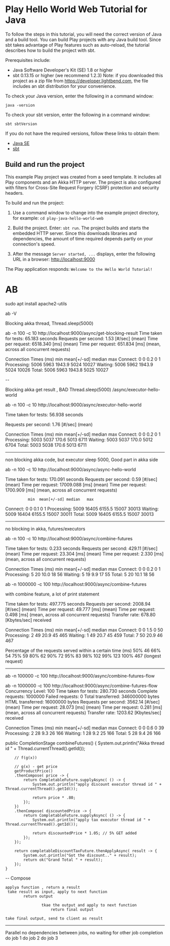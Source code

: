 # Play Hello World Web Tutorial for Java

To follow the steps in this tutorial, you will need the correct version of Java and a build tool. You can build Play projects with any Java build tool. Since sbt takes advantage of Play features such as auto-reload, the tutorial describes how to build the project with sbt. 

Prerequisites include:

* Java Software Developer's Kit (SE) 1.8 or higher
* sbt 0.13.15 or higher (we recommend 1.2.3) Note: if you downloaded this project as a zip file from https://developer.lightbend.com, the file includes an sbt distribution for your convenience.

To check your Java version, enter the following in a command window:

`java -version`

To check your sbt version, enter the following in a command window:

`sbt sbtVersion`

If you do not have the required versions, follow these links to obtain them:

* [Java SE](http://www.oracle.com/technetwork/java/javase/downloads/index.html)
* [sbt](http://www.scala-sbt.org/download.html)

## Build and run the project

This example Play project was created from a seed template. It includes all Play components and an Akka HTTP server. The project is also configured with filters for Cross-Site Request Forgery (CSRF) protection and security headers.

To build and run the project:

1. Use a command window to change into the example project directory, for example: `cd play-java-hello-world-web`

2. Build the project. Enter: `sbt run`. The project builds and starts the embedded HTTP server. Since this downloads libraries and dependencies, the amount of time required depends partly on your connection's speed.

3. After the message `Server started, ...` displays, enter the following URL in a browser: <http://localhost:9000>

The Play application responds: `Welcome to the Hello World Tutorial!`


# AB

sudo apt install apache2-utils

ab -V

Blocking akka thread, Thread.sleep(5000)

ab -n 100 -c 10 http://localhost:9000/async/get-blocking-result
Time taken for tests:   65.183 seconds
Requests per second:    1.53 [#/sec] (mean)
Time per request:       6518.340 [ms] (mean)
Time per request:       651.834 [ms] (mean, across all concurrent requests)

Connection Times (ms)
min  mean[+/-sd] median   max
Connect:        0    0   0.2      0       1
Processing:  5006 5963 1943.9   5024   10027
Waiting:     5006 5962 1943.9   5024   10026
Total:       5006 5963 1943.8   5025   10027

--

Blocking akka get result , BAD Thread.sleep(5000)
/async/executor-hello-world

ab -n 100 -c 10 http://localhost:9000/async/executor-hello-world

Time taken for tests:   56.938 seconds

Requests per second:    1.76 [#/sec] (mean)

Connection Times (ms)
min  mean[+/-sd] median   max
Connect:        0    0   0.2      0       1
Processing:  5003 5037 170.6   5013    6711
Waiting:     5003 5037 170.0   5012    6704
Total:       5003 5038 170.6   5013    6711

---
non blocking akka code, but executor sleep 5000, Good part in akka side

ab -n 100 -c 10 http://localhost:9000/async/async-hello-world

Time taken for tests:   170.091 seconds
Requests per second:    0.59 [#/sec] (mean)
Time per request:       17009.088 [ms] (mean)
Time per request:       1700.909 [ms] (mean, across all concurrent requests)

              min  mean[+/-sd] median   max
Connect:        0    0   0.1      0       1
Processing:  5009 16405 6155.5  15007   30013
Waiting:     5009 16404 6155.5  15007   30011
Total:       5009 16405 6155.5  15007   30013

---

no blocking in akka, futures/executors

ab -n 100 -c 10 http://localhost:9000/async/combine-futures

Time taken for tests:   0.233 seconds
Requests per second:    429.11 [#/sec] (mean)
Time per request:       23.304 [ms] (mean)
Time per request:       2.330 [ms] (mean, across all concurrent requests)

Connection Times (ms)
min  mean[+/-sd] median   max
Connect:        0    0   0.2      0       1
Processing:     5   20  10.0     18      56
Waiting:        5   19   9.9     17      55
Total:          5   20  10.1     18      56


ab -n 1000000 -c 100 http://localhost:9000/async/combine-futures

with combine feature, a lot of print statement

Time taken for tests:   497.775 seconds
Requests per second:    2008.94 [#/sec] (mean)
Time per request:       49.777 [ms] (mean)
Time per request:       0.498 [ms] (mean, across all concurrent requests)
Transfer rate:          678.80 [Kbytes/sec] received

Connection Times (ms)
min  mean[+/-sd] median   max
Connect:        0    0   1.5      0      50
Processing:     2   49  20.9     45     465
Waiting:        1   49  20.7     45     459
Total:          7   50  20.9     46     467

Percentage of the requests served within a certain time (ms)
50%     46
66%     54
75%     59
80%     62
90%     72
95%     83
98%    102
99%    123
100%    467 (longest request)

----

ab -n 100000 -c 100 http://localhost:9000/async/combine-futures-flow

ab -n 1000000 -c 100 http://localhost:9000/async/combine-futures-flow
Concurrency Level:      100
Time taken for tests:   280.730 seconds
Complete requests:      1000000
Failed requests:        0
Total transferred:      346000000 bytes
HTML transferred:       16000000 bytes
Requests per second:    3562.14 [#/sec] (mean)
Time per request:       28.073 [ms] (mean)
Time per request:       0.281 [ms] (mean, across all concurrent requests)
Transfer rate:          1203.62 [Kbytes/sec] received

Connection Times (ms)
min  mean[+/-sd] median   max
Connect:        0    0   0.6      0      39
Processing:     2   28   9.3     26     166
Waiting:        1   28   9.2     25     166
Total:          5   28   9.4     26     166



public CompletionStage<Result> combineFutures() {
System.out.println("Akka thread id " + Thread.currentThread().getId());

        // f(g(x))

        // g(x) - get price
        getProductPrice()
        .thenCompose( price -> {
            return CompletableFuture.supplyAsync( () -> {
                System.out.println("apply discount executor thread id " + Thread.currentThread().getId());

                return price * .80;
            });
        })
        .thenCompose( discountedPrice -> {
            return CompletableFuture.supplyAsync( () -> {
                System.out.println("apply tax executor thread id " + Thread.currentThread().getId());

                return discountedPrice * 1.05; // 5% GET added
            });
        });

        return completableDiscountTaxFuture.thenApplyAsync( result -> {
            System.out.println("Got the discount.." + result);
            return ok("Grand Total " + result);
        });
    }


--
Compose

    applya function , return a result
     take result as input, apply to next function
            return output

                    tkae the output and apply to next function
                        return final output

    take final output, send to client as result

---

Parallel
    no dependencies between jobs, no waiting for other job completion
     do job 1
     do job 2
     do job 3 